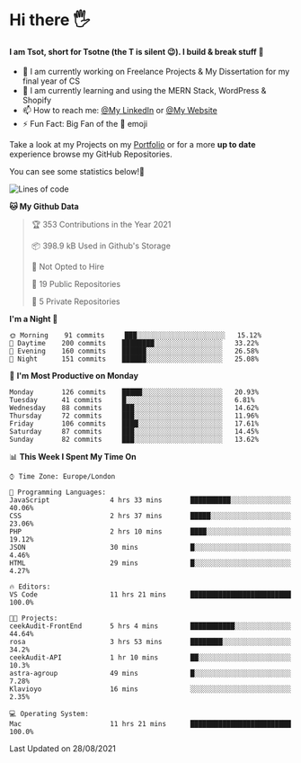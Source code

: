 # Hi there :raised_hand_with_fingers_splayed:
#### I am Tsot, short for Tsotne (the T is silent :wink:). I build & break stuff :space_invader:
- :telescope: I am currently working on Freelance Projects & My Dissertation for my final year of CS
- :seedling: I am currently learning and using the MERN Stack, WordPress & Shopify
- :mailbox: How to reach me: [@My LinkedIn](https://www.linkedin.com/in/tsotne-gvadzabia/) or [@My Website](https://tsotnegvadzabia.me/contact)
- :zap: Fun Fact: Big Fan of the :space_invader: emoji

Take a look at my Projects on my [Portfolio](https://tsotne.co.uk/) or for a more **up to date** experience browse my GitHub Repositories.

You can see some statistics below!:space_invader:
<!--START_SECTION:waka-->
![Lines of code](https://img.shields.io/badge/From%20Hello%20World%20I%27ve%20Written-3.5%20million%20lines%20of%20code-blue)

**🐱 My Github Data** 

> 🏆 353 Contributions in the Year 2021
 > 
> 📦 398.9 kB Used in Github's Storage 
 > 
> 🚫 Not Opted to Hire
 > 
> 📜 19 Public Repositories 
 > 
> 🔑 5 Private Repositories  
 > 
**I'm a Night 🦉** 

```text
🌞 Morning    91 commits     ███░░░░░░░░░░░░░░░░░░░░░░   15.12% 
🌆 Daytime    200 commits    ████████░░░░░░░░░░░░░░░░░   33.22% 
🌃 Evening    160 commits    ██████░░░░░░░░░░░░░░░░░░░   26.58% 
🌙 Night      151 commits    ██████░░░░░░░░░░░░░░░░░░░   25.08%

```
📅 **I'm Most Productive on Monday** 

```text
Monday       126 commits    █████░░░░░░░░░░░░░░░░░░░░   20.93% 
Tuesday      41 commits     █░░░░░░░░░░░░░░░░░░░░░░░░   6.81% 
Wednesday    88 commits     ███░░░░░░░░░░░░░░░░░░░░░░   14.62% 
Thursday     72 commits     ███░░░░░░░░░░░░░░░░░░░░░░   11.96% 
Friday       106 commits    ████░░░░░░░░░░░░░░░░░░░░░   17.61% 
Saturday     87 commits     ███░░░░░░░░░░░░░░░░░░░░░░   14.45% 
Sunday       82 commits     ███░░░░░░░░░░░░░░░░░░░░░░   13.62%

```


📊 **This Week I Spent My Time On** 

```text
⌚︎ Time Zone: Europe/London

💬 Programming Languages: 
JavaScript               4 hrs 33 mins       ██████████░░░░░░░░░░░░░░░   40.06% 
CSS                      2 hrs 37 mins       █████░░░░░░░░░░░░░░░░░░░░   23.06% 
PHP                      2 hrs 10 mins       ████░░░░░░░░░░░░░░░░░░░░░   19.12% 
JSON                     30 mins             █░░░░░░░░░░░░░░░░░░░░░░░░   4.46% 
HTML                     29 mins             █░░░░░░░░░░░░░░░░░░░░░░░░   4.27%

🔥 Editors: 
VS Code                  11 hrs 21 mins      █████████████████████████   100.0%

🐱‍💻 Projects: 
ceekAudit-FrontEnd       5 hrs 4 mins        ███████████░░░░░░░░░░░░░░   44.64% 
rosa                     3 hrs 53 mins       ████████░░░░░░░░░░░░░░░░░   34.2% 
ceekAudit-API            1 hr 10 mins        ██░░░░░░░░░░░░░░░░░░░░░░░   10.3% 
astra-agroup             49 mins             █░░░░░░░░░░░░░░░░░░░░░░░░   7.28% 
Klavioyo                 16 mins             ░░░░░░░░░░░░░░░░░░░░░░░░░   2.35%

💻 Operating System: 
Mac                      11 hrs 21 mins      █████████████████████████   100.0%

```


 Last Updated on 28/08/2021
<!--END_SECTION:waka-->
